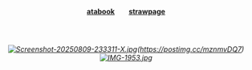 #### <p align="center">[atabook](https://valkyrie.atabook.org)　　[strawpage](https://specialdefenseunit.straw.page)


  　
###### <p align="center"> [![Screenshot-20250809-233311-X.jpg](https://i.postimg.cc/wTd8Jtqz/Screenshot-20250809-233311-X.jpg)](https://postimg.cc/c6TbGLtk)(https://postimg.cc/mznmvDQ7) [![IMG-1953.jpg](https://i.postimg.cc/BvmBSmkz/IMG-1953.jpg)](https://postimg.cc/qtC3Qxkc)

